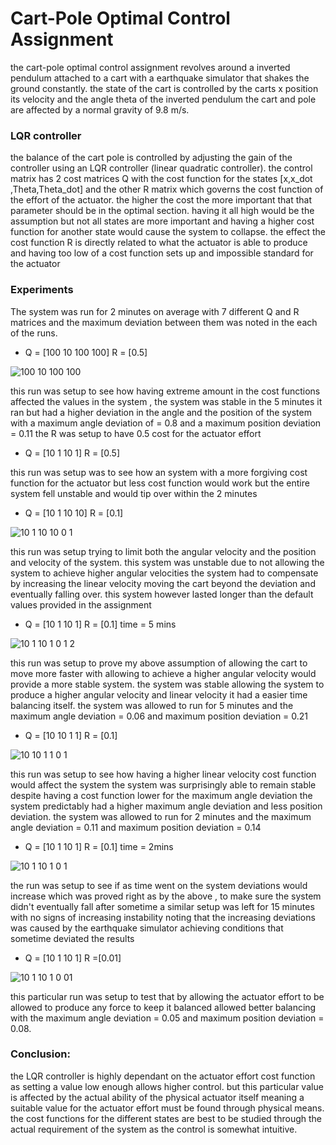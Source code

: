 # Cart-Pole Optimal Control Assignment

the cart-pole optimal control assignment revolves around a inverted pendulum attached to a cart with a earthquake simulator that shakes the ground constantly. the state of the cart is controlled by the carts x position its velocity and the angle theta of the inverted pendulum the cart and pole are affected by a normal gravity of 9.8 m/s.

### LQR controller

the balance of the cart pole is controlled by adjusting the gain of the controller using an LQR controller (linear quadratic controller). the control matrix has 2 cost matrices Q with the cost function for the states [x,x_dot ,Theta,Theta_dot] and the other R matrix which governs the cost function of the effort of the actuator. the higher the cost the more important that that parameter should be in the optimal section. having it all high would be the assumption but not all states are more important and having a higher cost function for another state would cause the system to collapse. the effect the cost function R is directly related to what the actuator is able to produce and having too low of a cost function sets up and impossible standard for the actuator


### Experiments

The system was run for 2 minutes on average with 7 different Q and R matrices and the maximum deviation between them was noted in the each of the runs.

- Q = [100 10 100 100] R = [0.5]

 ![100 10 100 100](https://github.com/user-attachments/assets/271ad21e-df58-4a0a-a913-834a22c63a17)

this run was setup to see how having extreme amount in the cost functions affected the values in the system , the system was stable in the 5 minutes it ran but had a higher deviation in the angle and the position of the system with a maximum angle deviation of = 0.8 and a maximum position deviation = 0.11 the R was setup to have 0.5 cost for the actuator effort

- Q = [10 1 10 1] R = [0.5] 

this run was setup was to see how an system with a more forgiving cost function for the actuator but less cost function would work but the entire system fell unstable and would tip over within the 2 minutes

- Q = [10 1 10 10] R = [0.1]

 ![10 1 10 10 0 1](https://github.com/user-attachments/assets/11d18189-0610-4c06-b51a-cd5597fc9920)

this run was setup trying to limit both the angular velocity and the position and velocity of the system. this system was unstable  due to not allowing the system to achieve higher angular velocities the system had to compensate by increasing the linear velocity moving the cart beyond the deviation and eventually falling over. this system however lasted longer than the default values provided in the assignment

- Q = [10 1 10 1] R = [0.1] time = 5 mins

![10 1 10 1 0 1 2](https://github.com/user-attachments/assets/36b4aff5-e63c-44e4-aeac-956f3bcb3e9b)

this run was setup to prove my above assumption of allowing the cart to move more faster with allowing to achieve a higher angular velocity would provide a more stable system. the system was stable allowing the system to produce a higher angular velocity and linear velocity it had a easier time balancing itself. the system was allowed to run for 5 minutes and the maximum angle deviation = 0.06 and maximum position deviation = 0.21

- Q = [10 10 1 1] R = [0.1]

![10 10 1 1 0 1](https://github.com/user-attachments/assets/29a671a4-7f94-462f-a3cd-757daeb1df6a)

this run was setup to see how having a higher linear velocity cost function would affect the system the system was surprisingly able to remain stable despite having a cost function lower for the maximum angle deviation the system predictably had a higher maximum angle deviation and less position deviation. the system was allowed to run for 2 minutes and the maximum angle deviation = 0.11 and maximum position deviation = 0.14

- Q = [10 1 10 1] R = [0.1] time = 2mins

![10 1 10 1 0 1 ](https://github.com/user-attachments/assets/4ecf1723-b356-4946-bf13-0d8e262efb8d)

the run was setup to see if as time went on the system deviations would increase which was proved right as by the above , to make sure the system didn't eventually fall after sometime a similar setup was left for 15 minutes with no signs of increasing instability noting that the increasing deviations was caused by the earthquake simulator achieving conditions that sometime deviated the results

- Q = [10 1 10 1] R =[0.01]

![10 1 10 1 0 01](https://github.com/user-attachments/assets/07c2274d-5754-4edb-9784-62cb7a1e86da)


this particular run was setup to test that by allowing the actuator effort to be allowed to produce any force to keep it balanced allowed better balancing with the maximum angle deviation = 0.05 and maximum position deviation = 0.08.


### Conclusion:

the LQR controller is highly dependant on the actuator effort cost function as setting a value low enough allows higher control. but this particular value is affected by the actual ability of the physical actuator itself meaning a suitable value for the actuator effort must be found through physical means. the cost functions for the different states are best to be studied through the actual requirement of the system as the control is somewhat intuitive.


